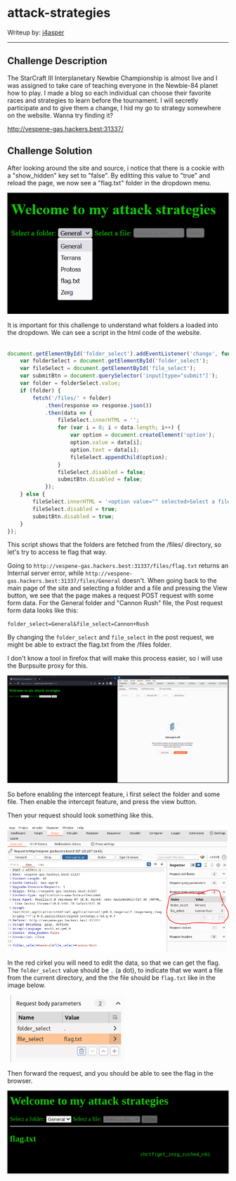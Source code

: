 # attack-strategies

Writeup by: [j4asper](https://github.com/j4asper)

---

## Challenge Description

The StarCraft III Interplanetary Newbie Championship is almost live and I was assigned to take care of teaching everyone in the Newbie-84 planet how to play. I made a blog so each individual can choose their favorite races and strategies to learn before the tournament. I will secretly participate and to give them a change, I hid my go to strategy somewhere on the website. Wanna try finding it?

http://vespene-gas.hackers.best:31337/

## Challenge Solution

After looking around the site and source, i notice that there is a cookie with a "show_hidden" key set to "false". By editting this value to "true" and reload the page, we now see a "flag.txt" folder in the dropdown menu.

![Image 1](./files/image1.PNG)

It is important for this challenge to understand what folders a loaded into the dropdown. We can see a script in the html code of the website.

```js

document.getElementById('folder_select').addEventListener('change', function() {
    var folderSelect = document.getElementById('folder_select');
    var fileSelect = document.getElementById('file_select');
    var submitBtn = document.querySelector('input[type="submit"]');
    var folder = folderSelect.value;
    if (folder) {
        fetch('/files/' + folder)
            .then(response => response.json())
            .then(data => {
                fileSelect.innerHTML = '';
                for (var i = 0; i < data.length; i++) {
                    var option = document.createElement('option');
                    option.value = data[i];
                    option.text = data[i];
                    fileSelect.appendChild(option);
                }
                fileSelect.disabled = false;
                submitBtn.disabled = false;
            });
    } else {
        fileSelect.innerHTML = '<option value="" selected>Select a file...</option>';
        fileSelect.disabled = true;
        submitBtn.disabled = true;
    }
});
```

This script shows that the folders are fetched from the /files/ directory, so let's try to access te flag that way.

Going to `http://vespene-gas.hackers.best:31337/files/flag.txt` returns an Internal server error, while `http://vespene-gas.hackers.best:31337/files/General` doesn't. When going back to the main page of the site and selecting a folder and a file and pressing the View button, we see that the page makes a request POST request with some form data. For the General folder and "Cannon Rush" file, the Post request form data looks like this:

```
folder_select=General&file_select=Cannon+Rush
```

By changing the `folder_select` and `file_select` in the post request, we might be able to extract the flag.txt from the /files folder.

I don't know a tool in firefox that will make this process easier, so i will use the Burpsuite proxy for this.

![Image 2](./files/image2.PNG)

So before enabling the intercept feature, i first select the folder and some file. Then enable the intercept feature, and press the view button.

Then your request should look something like this.

![Image 3](./files/image3.PNG)

In the red cirkel you will need to edit the data, so that we can get the flag. The `folder_select` value should be `.` (a dot), to indicate that we want a file from the current directory, and the the file should be `flag.txt` like in the image below.

![Image 4](./files/image4.PNG)

Then forward the request, and you should be able to see the flag in the browser.

![Image 5](./files/image5.PNG)
